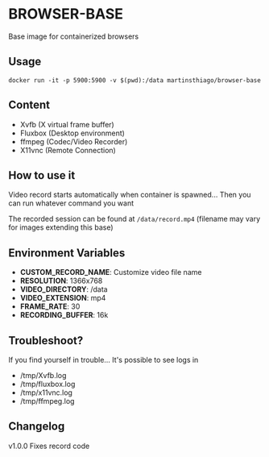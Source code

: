 # BROWSER-BASE

Base image for containerized browsers

## Usage

    docker run -it -p 5900:5900 -v $(pwd):/data martinsthiago/browser-base

## Content

- Xvfb (X virtual frame buffer)
- Fluxbox (Desktop environment)
- ffmpeg (Codec/Video Recorder)
- X11vnc (Remote Connection)

## How to use it

Video record starts automatically when container is spawned...
Then you can run whatever command you want

The recorded session can be found at `/data/record.mp4` (filename may
vary for images extending this base)

## Environment Variables

- **CUSTOM_RECORD_NAME**: Customize video file name
- **RESOLUTION**: 1366x768
- **VIDEO_DIRECTORY**: /data
- **VIDEO_EXTENSION**: mp4
- **FRAME_RATE**: 30
- **RECORDING_BUFFER**: 16k

## Troubleshoot?

If you find yourself in trouble... It's possible to see logs in

- /tmp/Xvfb.log
- /tmp/fluxbox.log
- /tmp/x11vnc.log
- /tmp/ffmpeg.log

## Changelog

v1.0.0 Fixes record code
